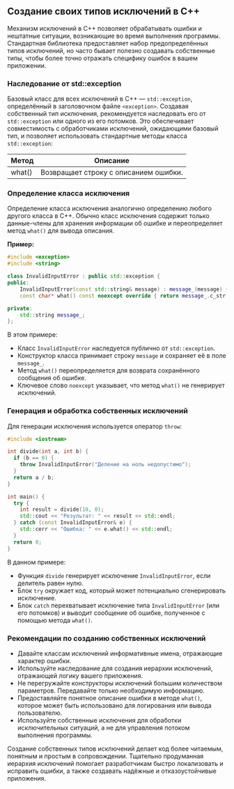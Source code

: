 ## Создание своих типов исключений в C++

Механизм исключений в C++ позволяет обрабатывать ошибки и нештатные ситуации, возникающие во время выполнения программы. Стандартная библиотека предоставляет набор предопределённых типов исключений, но часто бывает полезно создавать собственные типы, чтобы более точно отражать специфику ошибок в вашем приложении.

### Наследование от std::exception

Базовый класс для всех исключений в C++ — `std::exception`, определённый в заголовочном файле `<exception>`.  Создавая собственный тип исключения, рекомендуется наследовать его от `std::exception` или одного из его потомков. Это обеспечивает совместимость с обработчиками исключений, ожидающими базовый тип, и позволяет использовать стандартные методы класса `std::exception`:

| Метод      | Описание                                                                                   |
|------------|-----------------------------------------------------------------------------------------------|
| what()     | Возвращает строку с описанием ошибки.                                                        |

### Определение класса исключения

Определение класса исключения аналогично определению любого другого класса в C++. Обычно класс исключения содержит только данные-члены для хранения информации об ошибке и переопределяет метод `what()` для вывода описания. 

**Пример:**

```c++
#include <exception>
#include <string>

class InvalidInputError : public std::exception {
public:
    InvalidInputError(const std::string& message) : message_(message) {}
    const char* what() const noexcept override { return message_.c_str(); }

private:
    std::string message_;
};
```

В этом примере:

* Класс `InvalidInputError` наследуется публично от `std::exception`.
* Конструктор класса принимает строку `message` и сохраняет её в поле `message_`.
* Метод `what()` переопределяется для возврата сохранённого сообщения об ошибке.
* Ключевое слово `noexcept` указывает, что метод `what()` не генерирует исключений. 

### Генерация и обработка собственных исключений

Для генерации исключения используется оператор `throw`:

```c++
#include <iostream>

int divide(int a, int b) {
  if (b == 0) {
    throw InvalidInputError("Деление на ноль недопустимо"); 
  }
  return a / b;
}

int main() {
  try {
    int result = divide(10, 0); 
    std::cout << "Результат: " << result << std::endl;
  } catch (const InvalidInputError& e) {
    std::cerr << "Ошибка: " << e.what() << std::endl; 
  }
  return 0;
}
```

В данном примере:

* Функция `divide` генерирует исключение `InvalidInputError`, если делитель равен нулю. 
* Блок `try` окружает код, который может потенциально сгенерировать исключение.
* Блок `catch` перехватывает исключение типа `InvalidInputError` (или его потомков) и выводит сообщение об ошибке, полученное с помощью метода `what()`.

### Рекомендации по созданию собственных исключений

* Давайте классам исключений информативные имена, отражающие характер ошибки.
* Используйте наследование для создания иерархии исключений, отражающей логику вашего приложения.
* Не перегружайте конструкторы исключений большим количеством параметров. Передавайте только необходимую информацию.
* Предоставляйте понятное описание ошибки в методе `what()`, которое может быть использовано для логирования или вывода пользователю.
* Используйте собственные исключения для обработки исключительных ситуаций, а не для управления потоком выполнения программы. 

Создание собственных типов исключений делает код более читаемым, понятным и простым в сопровождении. Тщательно продуманная иерархия исключений помогает разработчикам быстро локализовать и исправить ошибки, а также создавать надёжные и отказоустойчивые приложения. 
